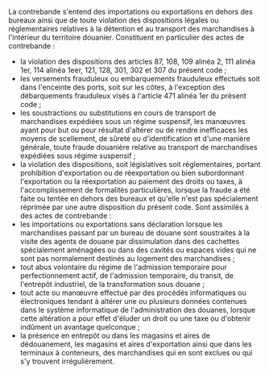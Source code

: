 La contrebande s'entend des importations ou
exportations en dehors des bureaux ainsi que de toute violation des
dispositions légales ou réglementaires relatives à la détention et au
transport des marchandises à l'intérieur du territoire douanier.
Constituent en particulier des actes de contrebande :
- la violation des dispositions des articles 87, 108, 109 alinéa 2, 111
alinéa 1er, 114 alinéa 1eer, 121, 128, 301, 302 et 307 du présent
code ;
- les versements frauduleux ou embarquements frauduleux effectués soit
dans l'enceinte des ports, soit sur les côtes, à l'exception des
débarquements frauduleux visés à l'article 471 alinéa 1er  du présent
code ;
- les soustractions ou substitutions en cours de transport de
marchandises expédiées sous un régime suspensif, les manœuvres ayant
pour but ou pour résultat d'altérer ou de rendre inefficaces les
moyens de scellement, de sûreté ou d'identification et d'une manière
générale, toute fraude douanière relative au transport de marchandises
expédiées sous régime suspensif ;
- la violation des dispositions, soit législatives soit réglementaires,
portant prohibition d'exportation ou de réexportation ou bien
subordonnant l'exportation ou la réexportation au paiement des droits
ou taxes, à l'accomplissement de formalités particulières, lorsque la
fraude a été faite ou tentée en dehors des bureaux et qu'elle n'est
pas spécialement réprimée par une autre disposition du présent code.
Sont assimilés à des actes de contrebande :
- les importations ou exportations sans déclaration lorsque les
marchandises passant par un bureau de douane sont soustraites à la
visite des agents de douane par dissimulation dans des cachettes
spécialement aménagées ou dans des cavités ou espaces vides qui ne
sont pas normalement destinés au logement des marchandises ;
- tout abus volontaire du régime de l'admission temporaire pour
perfectionnement actif, de l'admission temporaire, du transit, de
l'entrepôt industriel, de la transformation sous douane ;
- tout acte ou manœuvre effectué par des procédés informatiques ou
électroniques tendant à altérer une ou plusieurs données contenues
dans le système informatique de l'administration des douanes, lorsque
cette altération a pour effet d'éluder un droit ou une taxe ou
d'obtenir indûment un avantage quelconque ;
- la présence en entrepôt ou dans les magasins et aires de dédouanement,
les magasins et aires d'exportation ainsi que dans les terminaux à
conteneurs, des marchandises qui en sont exclues ou qui s'y trouvent
irrégulièrement.